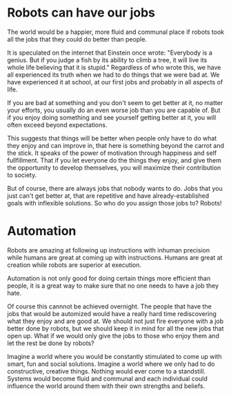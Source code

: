 
# Robots can have our jobs

The world would be a happier, more fluid and communal place if robots took all the jobs that they could do better than people.

It is speculated on the internet that Einstein once wrote: "Everybody is a genius. But if you judge a fish by its ability to climb a tree, it will live its whole life believing that it is stupid." Regardless of who wrote this, we have all experienced its truth when we had to do things that we were bad at. We have experienced it at school, at our first jobs and probably in all aspects of life.

If you are bad at something and you don't seem to get better at it, no matter your efforts, you usually do an even worse job than you are capable of. But if you enjoy doing something and see yourself getting better at it, you will often exceed beyond expectations.

This suggests that things will be better when people only have to do what they enjoy and can improve in, that here is something beyond the carrot and the stick. It speaks of the power of motivation through happiness and self fullfillment. That if you let everyone do the things they enjoy, and give them the opportunity to develop themselves, you will maximize their contribution to society.

But of course, there are always jobs that nobody wants to do. Jobs that you just can't get better at, that are repetitive and have already-established goals with inflexible solutions. So who do you assign those jobs to? Robots!

# Automation
Robots are amazing at following up instructions with inhuman precision while humans are great at coming up with instructions. Humans are great at creation while robots are superior at execution.

Automation is not only good for doing certain things more efficient than people, it is a great way to make sure that no one needs to have a job they hate.

Of course this cannnot be achieved overnight. The people that have the jobs that would be automized would have a really hard time rediscovering what they enjoy and are good at. We should not just fire everyone with a job better done by robots, but we should keep it in mind for all the new jobs that open up. What if we would only give the jobs to those who enjoy them and let the rest be done by robots?

Imagine a world where you would be constantly stimulated to come up with smart, fun and social solutions. Imagine a world where we only had to do constructive, creative things. Nothing would ever come to a standstill. Systems would become fluid and communal and each individual could influence the world around them with their own strengths and beliefs.
